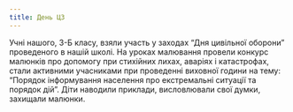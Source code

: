 ```yaml
---
title: День ЦЗ
---
```


Учні нашого, 3-Б класу, взяли участь у заходах “Дня цивільної оборони” проведеного в нашій школі. На уроках малювання провели конкурс малюнків про допомогу при стихійних лихах, аваріях і катастрофах, стали активними учасниками при проведенні виховної години на тему: “Порядок інформування населення про екстремальні ситуації та порядок дій”. Діти наводили приклади, висловлювали свої думки, захищали малюнки.

<slideshow id="_/72157648764949340" />
